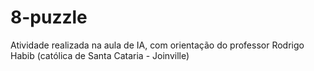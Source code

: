 # 8-puzzle
Atividade realizada na aula de IA, com orientação do professor Rodrigo Habib (católica de Santa Cataria - Joinville)
